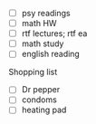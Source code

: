 - [ ] psy readings
- [ ] math HW
- [ ] rtf lectures; rtf ea
- [ ] math study
- [ ] english reading

Shopping list
- [ ] Dr pepper
- [ ] condoms
- [ ] heating pad
